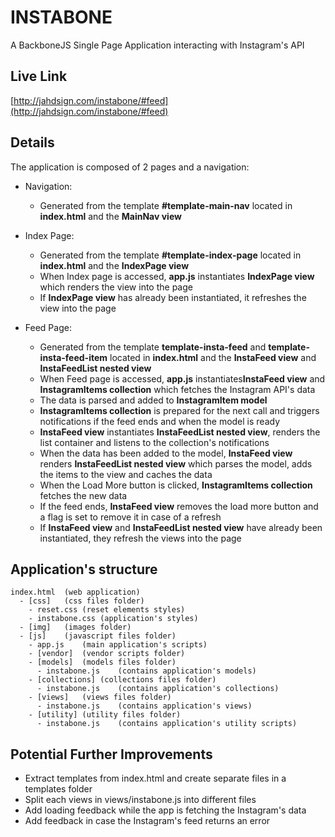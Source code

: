 # INSTABONE
A BackboneJS Single Page Application interacting with Instagram's API

## Live Link
[http://jahdsign.com/instabone/#feed](http://jahdsign.com/instabone/#feed)

## Details
The application is composed of 2 pages and a navigation:

- Navigation:
  - Generated from the template **#template-main-nav** located in **index.html** and the **MainNav view**

- Index Page:
  - Generated from the template **#template-index-page** located in **index.html** and the **IndexPage view**
  - When Index page is accessed, **app.js** instantiates **IndexPage view** which renders the view into the page
  - If **IndexPage view** has already been instantiated, it refreshes the view into the page

- Feed Page:
  - Generated from the template **template-insta-feed** and **template-insta-feed-item** located in **index.html** and the **InstaFeed view** and **InstaFeedList nested view**
  - When Feed page is accessed, **app.js** instantiates**InstaFeed view** and **InstagramItems collection** which fetches the Instagram API's data
  - The data is parsed and added to **InstagramItem model**
  - **InstagramItems collection** is prepared for the next call and triggers notifications if the feed ends and when the model is ready
  - **InstaFeed view** instantiates **InstaFeedList nested view**, renders the list container and listens to the collection's notifications
  - When the data has been added to the model, **InstaFeed view** renders **InstaFeedList nested view** which parses the model, adds the items to the view and caches the data
  - When the Load More button is clicked, **InstagramItems collection** fetches the new data
  - If the feed ends, **InstaFeed view** removes the load more button and a flag is set to remove it in case of a refresh
  - If **InstaFeed view** and **InstaFeedList nested view** have already been instantiated, they refresh the views into the page

## Application's structure
```
index.html	(web application)
  - [css]	(css files folder)
    - reset.css	(reset elements styles)
    - instabone.css	(application's styles)
  - [img]	(images folder)
  - [js]	(javascript files folder)
    - app.js	(main application's scripts)
    - [vendor]	(vendor scripts folder)
    - [models]	(models files folder)
      - instabone.js	(contains application's models)
    - [collections]	(collections files folder)
      - instabone.js	(contains application's collections)
    - [views]	(views files folder)
      - instabone.js	(contains application's views)
    - [utility]	(utility files folder)
      - instabone.js	(contains application's utility scripts)
```

## Potential Further Improvements
  - Extract templates from index.html and create separate files in a templates folder
  - Split each views in views/instabone.js into different files
  - Add loading feedback while the app is fetching the Instagram's data
  - Add feedback in case the Instagram's feed returns an error